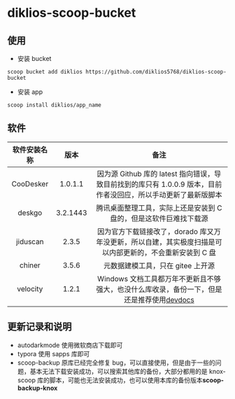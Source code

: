 # diklios-scoop-bucket

## 使用

- 安装 bucket

`scoop bucket add diklios https://github.com/diklios5768/diklios-scoop-bucket`

- 安装 app

`scoop install diklios/app_name`

## 软件

| 软件安装名称 |   版本   |                                                                 备注                                                                 |
| :----------: | :------: | :----------------------------------------------------------------------------------------------------------------------------------: |
|  CooDesker   | 1.0.1.1  |           因为源 Github 库的 latest 指向错误，导致目前找到的库只有 1.0.0.9 版本，目前作者没回应，所以手动更新了最新版脚本            |
|    deskgo    | 3.2.1443 |                                  腾讯桌面整理工具，实际上还是安装到 C 盘的，但是这软件巨难找下载源                                   |
|   jiduscan   |  2.3.5   |               因为官方下载链接改了，dorado 库又万年没更新，所以自建，其实极度扫描是可以内部更新的，不会重新安装到 C 盘               |
|    chiner    |  3.5.6   |                                                  元数据建模工具，只在 gitee 上开源                                                   |
|   velocity   |  1.2.1   | Windows 文档工具都万年不更新且不够强大，也没什么库收录，备份一下，但是还是推荐使用[devdocs](https://github.com/freeCodeCamp/devdocs) |

## 更新记录和说明

- autodarkmode 使用微软商店下载即可
- typora 使用 sapps 库即可
- scoop-backup 原库已经完全修复 bug，可以直接使用，但是由于一些的问题，基本无法下载安装成功，可以搜索其他库的备份，大部分都用的是 knox-scoop 库的脚本，可能也无法安装成功，也可以使用本库的备份版本**scoop-backup-knox**
